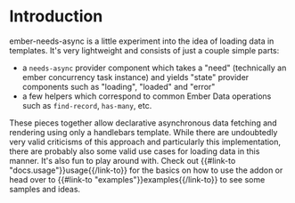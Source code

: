 # Introduction

ember-needs-async is a little experiment into the idea of loading data in templates. It's very lightweight and consists of just a couple simple parts:

* a `needs-async` provider component which takes a "need" (technically an ember concurrency task instance) and yields "state" provider components such as "loading", "loaded" and "error"
* a few helpers which correspond to common Ember Data operations such as `find-record`, `has-many`, etc.

These pieces together allow declarative asynchronous data fetching and rendering using only a handlebars template. While there are undoubtedly very valid criticisms of this approach and particularly this implementation, there are probably also some valid use cases for loading data in this manner. It's also fun to play around with. Check out {{#link-to "docs.usage"}}usage{{/link-to}} for the basics on how to use the addon or head over to {{#link-to "examples"}}examples{{/link-to}} to see some samples and ideas.
